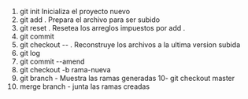 
1. git init  Inicializa el proyecto nuevo
2. git add . Prepara el archivo para ser subido
3. git reset . Resetea los arreglos impuestos por add .
4. git commit
5. git checkout -- .  Reconstruye los archivos a la ultima version subida
6. git log
7. git commit --amend 
8. git checkout -b rama-nueva
9. git branch - Muestra las ramas generadas
10- git checkout master
11. merge branch - junta las ramas creadas